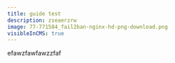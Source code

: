 ```yaml
---
title: guide test
description: zseaerzrw
image: 77-771584_fail2ban-nginx-hd-png-download.png
visibleInCMS: true
---
```

efawzfawfawzzfaf
